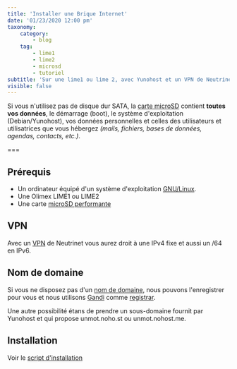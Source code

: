 ```yaml
---
title: 'Installer une Brique Internet'
date: '01/23/2020 12:00 pm'
taxonomy:
    category:
        - blog
    tag:
        - lime1
        - lime2
        - microsd
        - tutoriel
subtitle: 'Sur une lime1 ou lime 2, avec Yunohost et un VPN de Neutrinet'
visible: false
---
```


Si vous n'utilisez pas de disque dur SATA, la [carte microSD](../microsd) contient **toutes vos données**, le démarrage (boot), le système d'exploitation (Debian/Yunohost), vos données personnelles et celles des utilisateurs et utilisatrices que vous hébergez _(mails, fichiers, bases de données, agendas, contacts, etc.)_.

===
## Prérequis

* Un ordinateur équipé d'un système d'exploitation [GNU/Linux](https://fr.wikipedia.org/wiki/Linux_ou_GNU/Linux).
* Une Olimex LIME1 ou LIME2
* Une carte [microSD performante](https://wiki.neutrinet.be/cube/microsd#class-et-vitesse)

## VPN

Avec un [VPN](/fr/vpn) de Neutrinet vous aurez droit à une IPv4 fixe et aussi un /64 en IPv6.

## Nom de domaine

Si vous ne disposez pas d'un [nom de domaine](https://fr.wikipedia.org/wiki/Nom_de_domaine), nous pouvons l'enregistrer pour vous et nous utilisons [Gandi](https://www.gandi.net) comme [registrar](https://fr.wikipedia.org/wiki/Registraire_de_nom_de_domaine).

Une autre possibilité étans de prendre un sous-domaine fournit par Yunohost et qui propose unmot.noho.st ou unmot.nohost.me.

## Installation

Voir le [script d'installation](https://git.domainepublic.net/Neutrinet/neutrinet_cube_install)